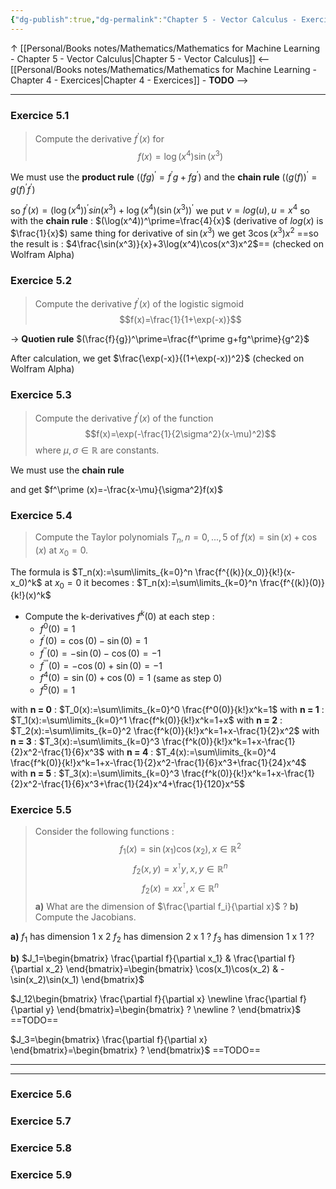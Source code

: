 ```yaml
---
{"dg-publish":true,"dg-permalink":"Chapter 5 - Vector Calculus - Exercices","permalink":"/Chapter 5 - Vector Calculus - Exercices/"}
---
```


↑ [[Personal/Books notes/Mathematics/Mathematics for Machine Learning - Chapter 5 - Vector Calculus|Chapter 5 - Vector Calculus]]
<-- [[Personal/Books notes/Mathematics/Mathematics for Machine Learning - Chapter 4 - Exercices|Chapter 4 - Exercices]] - **TODO** -->

---
### Exercice 5.1
> Compute the derivative $f^\prime(x)$ for
> $$f(x)=\log(x^4)\sin(x^3)$$

We must use the **product rule** ($(fg)^\prime=f^\prime g+fg^\prime$) and the **chain rule** ($(g(f))^\prime=g(f)^\prime f^\prime$)

so $f^\prime (x)=(\log(x^4))^\prime sin(x^3)+\log(x^4)(\sin(x^3))^\prime$
we put $v=log(u), u=x^4$ so with the **chain rule** : $(\log(x^4))^\prime=\frac{4}{x}$ (derivative of $log(x)$ is $\frac{1}{x}$)
same thing for derivative of $\sin(x^3)$ we get $3\cos(x^3)x^2$
==so the result is : $4\frac{\sin(x^3)}{x}+3\log(x^4)\cos(x^3)x^2$== (checked on Wolfram Alpha)


### Exercice 5.2
> Compute the derivative $f^\prime(x)$ of the logistic sigmoid
> $$f(x)=\frac{1}{1+\exp(-x)}$$

-> **Quotien rule** $(\frac{f}{g})^\prime=\frac{f^\prime g+fg^\prime}{g^2}$

After calculation, we get $\frac{\exp(-x)}{(1+\exp(-x))^2}$ (checked on Wolfram Alpha)


### Exercice 5.3
> Compute the derivative $f^\prime (x)$ of the function
> $$f(x)=\exp(-\frac{1}{2\sigma^2}(x-\mu)^2)$$
> where $\mu, \sigma \in \mathbb{R}$ are constants.

We must use the **chain rule**

and get $f^\prime (x)=-\frac{x-\mu}{\sigma^2}f(x)$


### Exercice 5.4
> Compute the Taylor polynomials $T_n, n=0,...,5$ of $f(x)=\sin(x)+\cos(x)$ at $x_0=0$.

The formula is $T_n(x):=\sum\limits_{k=0}^n \frac{f^{(k)}(x_0)}{k!}(x-x_0)^k$ at $x_0=0$ it becomes :
$T_n(x):=\sum\limits_{k=0}^n \frac{f^{(k)}(0)}{k!}(x)^k$
- Compute the k-derivatives $f^k(0)$ at each step :
	- $f^0(0)=1$
	- $f^\prime(0)=\cos(0)-\sin(0)=1$
	- $f^{\prime\prime}(0)=-\sin(0)-\cos(0)=-1$
	- $f^{\prime\prime\prime}(0)=-\cos(0)+\sin(0)=-1$
	- $f^4(0)=\sin(0)+\cos(0)=1$ (same as step 0)
	- $f^5(0)=1$

with **n = 0** : $T_0(x):=\sum\limits_{k=0}^0 \frac{f^0(0)}{k!}x^k=1$
with **n = 1** : $T_1(x):=\sum\limits_{k=0}^1 \frac{f^k(0)}{k!}x^k=1+x$
with **n = 2** : $T_2(x):=\sum\limits_{k=0}^2 \frac{f^k(0)}{k!}x^k=1+x-\frac{1}{2}x^2$
with **n = 3** : $T_3(x):=\sum\limits_{k=0}^3 \frac{f^k(0)}{k!}x^k=1+x-\frac{1}{2}x^2-\frac{1}{6}x^3$
with **n = 4** : $T_4(x):=\sum\limits_{k=0}^4 \frac{f^k(0)}{k!}x^k=1+x-\frac{1}{2}x^2-\frac{1}{6}x^3+\frac{1}{24}x^4$
with **n = 5** : $T_3(x):=\sum\limits_{k=0}^3 \frac{f^k(0)}{k!}x^k=1+x-\frac{1}{2}x^2-\frac{1}{6}x^3+\frac{1}{24}x^4+\frac{1}{120}x^5$


### Exercice 5.5
> Consider the following functions :
> $$f_1(x)=\sin(x_1)\cos(x_2), x\in\mathbb{R}^2$$
> $$f_2(x, y)=x^\intercal y, x,y \in\mathbb{R}^n$$
> $$f_2(x)=xx^\intercal, x\in\mathbb{R}^n$$
> **a)** What are the dimension of $\frac{\partial f_i}{\partial x}$ ?
> **b)** Compute the Jacobians.

**a)**
$f_1$ has dimension 1 x 2
$f_2$ has dimension 2 x 1 ?
$f_3$ has dimension 1 x 1 ??

**b)**
$J_1=\begin{bmatrix} \frac{\partial f}{\partial x_1} & \frac{\partial f}{\partial x_2} \end{bmatrix}=\begin{bmatrix} \cos(x_1)\cos(x_2) & -\sin(x_2)\sin(x_1) \end{bmatrix}$

$J_12\begin{bmatrix} \frac{\partial f}{\partial x} \newline \frac{\partial f}{\partial y} \end{bmatrix}=\begin{bmatrix} ? \newline ? \end{bmatrix}$
==TODO==

$J_3=\begin{bmatrix} \frac{\partial f}{\partial x} \end{bmatrix}=\begin{bmatrix} ? \end{bmatrix}$
==TODO==


---
---
### Exercice 5.6

### Exercice 5.7

### Exercice 5.8

### Exercice 5.9

